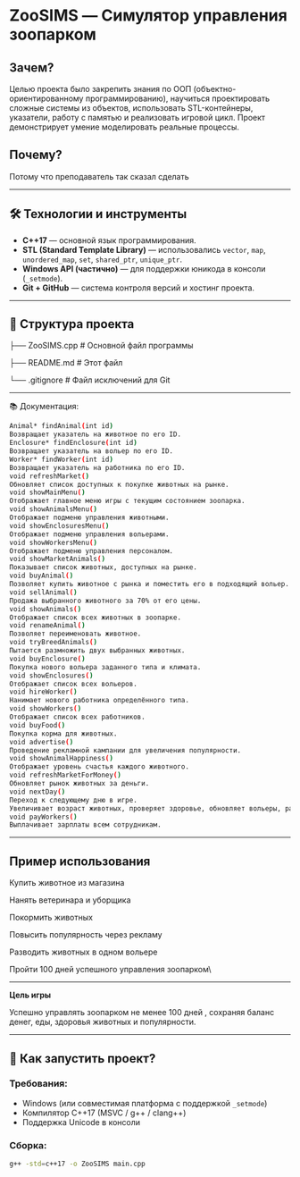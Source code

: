 # ZooSIMS — Симулятор управления зоопарком

## Зачем?
Целью проекта было закрепить знания по ООП (объектно-ориентированному программированию), научиться проектировать сложные системы из объектов, использовать STL-контейнеры, указатели, работу с памятью и реализовать игровой цикл. Проект демонстрирует умение моделировать реальные процессы.

## Почему?
Потому что преподаватель так сказал сделать 

---

## 🛠 Технологии и инструменты

- **C++17** — основной язык программирования.
- **STL (Standard Template Library)** — использовались `vector`, `map`, `unordered_map`, `set`, `shared_ptr`, `unique_ptr`.
- **Windows API (частично)** — для поддержки юникода в консоли (`_setmode`).
- **Git + GitHub** — система контроля версий и хостинг проекта.

---

## 📁 Структура проекта
├── ZooSIMS.cpp # Основной файл программы

├── README.md # Этот файл

└── .gitignore # Файл исключений для Git

---

📚 Документация: 
```bash
Animal* findAnimal(int id)
Возвращает указатель на животное по его ID.
Enclosure* findEnclosure(int id)
Возвращает указатель на вольер по его ID.
Worker* findWorker(int id)
Возвращает указатель на работника по его ID.
void refreshMarket()
Обновляет список доступных к покупке животных на рынке.
void showMainMenu()
Отображает главное меню игры с текущим состоянием зоопарка.
void showAnimalsMenu()
Отображает подменю управления животными.
void showEnclosuresMenu()
Отображает подменю управления вольерами.
void showWorkersMenu()
Отображает подменю управления персоналом.
void showMarketAnimals()
Показывает список животных, доступных на рынке.
void buyAnimal()
Позволяет купить животное с рынка и поместить его в подходящий вольер.
void sellAnimal()
Продажа выбранного животного за 70% от его цены.
void showAnimals()
Отображает список всех животных в зоопарке.
void renameAnimal()
Позволяет переименовать животное.
void tryBreedAnimals()
Пытается размножить двух выбранных животных.
void buyEnclosure()
Покупка нового вольера заданного типа и климата.
void showEnclosures()
Отображает список всех вольеров.
void hireWorker()
Нанимает нового работника определённого типа.
void showWorkers()
Отображает список всех работников.
void buyFood()
Покупка корма для животных.
void advertise()
Проведение рекламной кампании для увеличения популярности.
void showAnimalHappiness()
Отображает уровень счастья каждого животного.
void refreshMarketForMoney()
Обновляет рынок животных за деньги.
void nextDay()
Переход к следующему дню в игре.
Увеличивает возраст животных, проверяет здоровье, обновляет вольеры, работает персонал, рассчитывает доход и многое другое.
void payWorkers()
Выплачивает зарплаты всем сотрудникам.

```

---

## Пример использования

Купить животное из магазина

Нанять ветеринара и уборщика

Покормить животных

Повысить популярность через рекламу

Разводить животных в одном вольере

Пройти 100 дней успешного управления зоопарком\

---

**Цель игры**

Успешно управлять зоопарком не менее 100 дней , сохраняя баланс денег, еды, здоровья животных и популярности.

---


## 🧪 Как запустить проект?

### Требования:
- Windows (или совместимая платформа с поддержкой `_setmode`)
- Компилятор C++17 (MSVC / g++ / clang++)
- Поддержка Unicode в консоли

### Сборка:
```bash
g++ -std=c++17 -o ZooSIMS main.cpp
